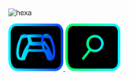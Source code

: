<img alt="" src="https://readme-typing-svg.herokuapp.com?vCenter=true&lines=Unblocked+Games;Proxies;Cloud+Gaming">

![hexa](https://user-images.githubusercontent.com/122919964/213197934-4d1b5926-bca4-493e-b858-933869133a03.svg)

<a href="https://purepro4561.github.io/">
  <img src="costume1.svg" alt="Logo" style="width: 112px; height: 97px;" />
</a>

<a href="UGPS-apps-onl.glitch.me">
  <img src="costume2.svg" alt="Logo" style="width: 112px; height: 97px;" />
</a>
